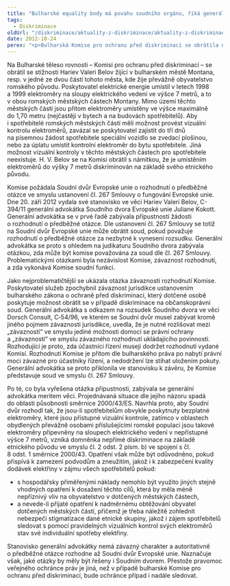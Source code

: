 ```yaml
---
title: "Bulharské equality body má povahu soudního orgánu, říká generální advokátka Soudního dvora EU"
tags:
  - Diskriminace
oldUrl: "/diskriminace/aktuality-z-diskriminace/aktuality-z-diskriminace-2012/bulharske-equality-body-ma-povahu-soudniho-organu-rika-generalni-advokatka-soudniho-dvor/"
date: 2012-10-24
perex: "<p>Bulharská Komise pro ochranu před diskriminací se obrátila na Soudní dvůr Evropské unie o rozhodnutí o předběžné otázce v případě nepřímé diskriminace z důvodu etnicity.</p>"
---
```


<!-- imported from the old website -->

<p class="align-blok">Na Bulharské těleso rovnosti – Komisi pro ochranu před diskriminací – se obrátil se stížnosti Hariev Valeri Belov žijící v bulharském městě Montana, resp. v jedné ze dvou částí tohoto města, kde žije převážně obyvatelstvo romského původu. Poskytovatel elektrické energie umístil v letech 1998 a 1999 elektroměry na sloupy elektrického vedení ve výšce 7 metrů, a to v obou romských městských částech Montany. Mimo území těchto městských částí jsou přitom elektroměry umístěny ve výšce maximálně do 1,70 metru (nejčastěji v bytech a na budovách spotřebitelů). Aby i spotřebitelé romských městských částí měli možnost provést vizuální kontrolu elektroměrů, zavázal se poskytovatel zajistit do tří dnů na písemnou žádost spotřebitele speciální vozidlo se zvedací plošinou, nebo za úplatu umístit kontrolní elektroměr do bytu spotřebitele. Jiná možnost vizuální kontroly v těchto městských částech pro spotřebitele neexistuje. H. V. Belov se na Komisi obrátil s námitkou, že je umístěním elektroměrů do výšky 7 metrů diskriminován na základě svého etnického původu. </p><p class="align-blok">Komise požádala Soudní dvůr Evropské unie o rozhodnutí o předběžné otázce ve smyslu ustanovení čl. 267 Smlouvy o fungování Evropské unie. Dne 20. září 2012 vydala své stanovisko ve věci Hariev Valeri Belov, C-394/11 generální advokátka Soudního dvora Evropské unie Juliane Kokott. Generální advokátka se v prvé řadě zabývala přípustností žádosti o rozhodnutí o předběžné otázce. Dle ustanovení čl. 267 Smlouvy se totiž na Soudní dvůr Evropské unie může obrátit soud, pokud považuje rozhodnutí o předběžné otázce za nezbytné k vynesení rozsudku. Generální advokátka se proto s ohledem na judikaturu Soudního dvora zabývala otázkou, zda může být komise považována za soud dle čl. 267 Smlouvy. Problematickými otázkami byla nezávislost Komise, závaznost rozhodnutí, a zda vykonává Komise soudní funkci. </p><p class="align-blok">Jako nejproblematičtější se ukázala otázka závaznosti rozhodnutí Komise. Poskytovatel služeb zpochybnil závaznost jurisdikce ustanovením bulharského zákona o ochraně před diskriminací, který dotčené osobě poskytuje možnost obrátit se v případě diskriminace na občanskoprávní soud. Generální advokátka s odkazem na rozsudek Soudního dvora ve věci Dorsch Consult, C‑54/96, ve kterém se Soudní dvůr musel zabývat kromě jiného pojmem závaznosti jurisdikce, uvedla, že je nutné rozlišovat mezi „závazností“ ve smyslu jediné možnosti domoci se právní ochrany a „závazností“ ve smyslu závazného rozhodnutí ukládajícího povinnosti. Rozhodující je proto, zda účastníci řízení musejí dodržet rozhodnutí vydané Komisí. Rozhodnutí Komise je přitom dle bulharského práva po nabytí právní moci závazné pro účastníky řízení, a nedodržení lze stíhat uložením pokuty. Generální advokátka se proto přiklonila ve stanovisku k závěru, že Komise představuje soud ve smyslu čl. 267 Smlouvy. </p><p class="align-blok">Po té, co byla vyřešena otázka přípustnosti, zabývala se generální advokátka meritem věci. Projednávaná situace dle jejího názoru spadá do oblasti působnosti směrnice 2000/43/ES. Navrhla proto, aby Soudní dvůr rozhodl tak, že jsou-li spotřebitelům obvykle poskytnuty bezplatné elektroměry, které jsou přístupné vizuální kontrole, zatímco v oblastech obydlených převážně osobami příslušejícími romské populaci jsou takové elektroměry připevněny na sloupech elektrického vedení v nepřístupné výšce 7 metrů, vzniká domněnka nepřímé diskriminace na základě etnického původu ve smyslu čl. 2 odst. 2 písm. b) ve spojení s čl. 8 odst. 1 směrnice 2000/43. Opatření však může být odůvodněno, pokud přispívá k zamezení podvodům a zneužitím, jakož i k zabezpečení kvality dodávek elektřiny v zájmu všech spotřebitelů pokud: </p><ul class="align-blok"><li>s hospodářsky přiměřenými náklady nemohlo být využito jiných stejně vhodných opatření k dosažení těchto cílů, která by měla méně nepříznivý vliv na obyvatelstvo v dotčených městských částech, </li><li>a nevede-li přijaté opatření k nadměrnému obtěžování obyvatel dotčených městských částí, přičemž je třeba náležitě zohlednit nebezpečí stigmatizace dané etnické skupiny, jakož i zájem spotřebitelů sledovat s pomocí pravidelných vizuálních kontrol svých elektroměrů stav své individuální spotřeby elektřiny.</li></ul><p class="align-blok">Stanovisko generální advokátky nemá závazný charakter a autoritativně o předběžné otázce rozhodne až Soudní dvůr Evropské unie. Naznačuje však, jaké otázky by měly být řešeny i Soudním dvorem. Přestože pravomoc veřejného ochránce práv je jiná, než v případě bulharské Komise pro ochranu před diskriminací, bude ochránce případ i nadále sledovat.</p>
